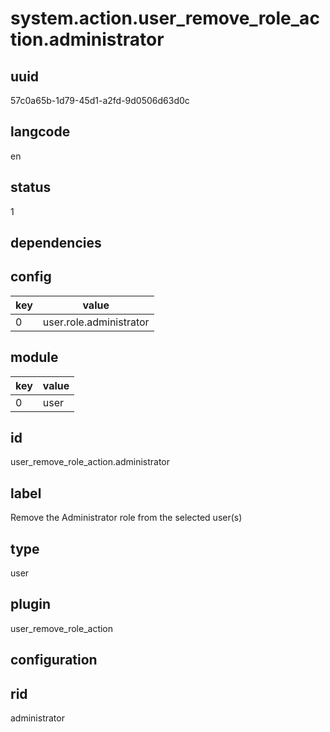 # system.action.user_remove_role_action.administrator

## uuid
57c0a65b-1d79-45d1-a2fd-9d0506d63d0c

## langcode
en

## status
1

## dependencies

## config
|key|value|
|-|-|
|0|user.role.administrator|


## module
|key|value|
|-|-|
|0|user|


## id
user_remove_role_action.administrator

## label
Remove the Administrator role from the selected user(s)

## type
user

## plugin
user_remove_role_action

## configuration

## rid
administrator
